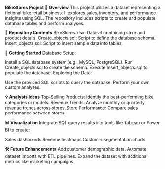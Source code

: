 **BikeStores Project**
**📜 Overview**
This project utilizes a dataset representing a fictional bike retail business. It explores sales, inventory, and performance insights using SQL. The repository includes scripts to create and populate database tables and perform analyses.

**📂 Repository Contents**
BikeStores.xlsx: Dataset containing store and product details.
Create_objects.sql: Script to define the database schema.
Insert_objects.sql: Script to insert sample data into tables.

**🚀 Getting Started**
Database Setup:

Install a SQL database system (e.g., MySQL, PostgreSQL).
Run Create_objects.sql to create the schema.
Execute Insert_objects.sql to populate the database.
Exploring the Data:

Use the provided SQL scripts to query the database.
Perform your own custom analyses.

**💡 Analysis Ideas**
Top-Selling Products: Identify the best-performing bike categories or models.
Revenue Trends: Analyze monthly or quarterly revenue trends across stores.
Store Performance: Compare sales performance between stores.

**📊 Visualization**
Integrate SQL query results into tools like Tableau or Power BI to create:

Sales dashboards
Revenue heatmaps
Customer segmentation charts

**🛠️ Future Enhancements**
Add customer demographic data.
Automate dataset imports with ETL pipelines.
Expand the dataset with additional metrics like marketing campaigns.
